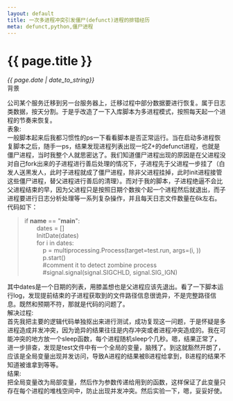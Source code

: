 ```yaml
---
layout: default
title: 一次多进程冲突引发僵尸(defunct)进程的排错经历
meta: defunct,python,僵尸进程
---
```

# {{ page.title }}   
*{{ page.date | date_to_string}}*   
背景   

公司某个服务迁移到另一台服务器上，迁移过程中部分数据要进行恢复。属于日志类数据，按天分割。于是乎改造了一下入库脚本为多进程模式，按照每天起一个进程的节奏来恢复。   
表象:   
一般脚本起来后我都习惯性的ps一下看看脚本是否正常运行。当在启动多进程恢复脚本之后，随手一ps，结果发现进程列表出现一坨Z+的defunct进程，也就是僵尸进程，当时我整个人就思密达了。我们知道僵尸进程出现的原因是在父进程没对自己fork出来的子进程进行善后处理的情况下，子进程先于父进程一步挂了（白发人送黑发人，此时子进程就成了僵尸进程，除非父进程挂掉，此时init进程接管这些僵尸进程，替父进程进行善后的清理）。而对于我的脚本，子进程绝逼不会比父进程结束的早，因为父进程只是按照日期个数挨个起一个进程然后就退出，而子进程要进行日志分析处理等一系列复杂操作，并且每天日志文件数量在6k左右。代码如下：   
>if __name__ == "__main__":   
&ensp;&ensp;&ensp;&ensp;dates = []   
&ensp;&ensp;&ensp;&ensp;InitDate(dates)   
&ensp;&ensp;&ensp;&ensp;for i in dates:   
&ensp;&ensp;&ensp;&ensp;&ensp;&ensp;p = multiprocessing.Process(target=test.run, args=(i, ))   
&ensp;&ensp;&ensp;&ensp;&ensp;&ensp;p.start()   
&ensp;&ensp;&ensp;&ensp;&ensp;&ensp;#comment it to detect zombine process   
&ensp;&ensp;&ensp;&ensp;&ensp;&ensp;#signal.signal(signal.SIGCHLD, signal.SIG_IGN)   

其中dates是一个日期的列表，用膝盖想也是父进程应该先退出。看了一下脚本运行log，发现提前结束的子进程获取到的文件路径信息很诡异，不是完整路径信息。既然和预期不符，那就是代码的问题了。   
解决过程:   
首先我把主要的逻辑代码单独抠出来进行测试，成功复现这一问题，于是怀疑是多进程造成并发冲突，因为诡异的结果往往是内存冲突或者进程冲突造成的。我在可能冲突的地方放一个sleep函数，每个进程随机sleep个几秒。嗯，结果正常了，进一步排查，发现是test文件中有一个全局的变量，脑残了。到这就豁然开朗了，应该是全局变量出现并发访问，导致A进程的结果被B进程给拿到，B进程的结果不知道被谁拿到等等。   
结果:   
把全局变量改为局部变量，然后作为参数传递给用到的函数，这样保证了此变量只存在每个进程的堆栈空间中，防止出现并发冲突。然后实验一下，嗯，妥妥好使。   
